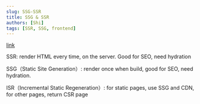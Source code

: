 ```yaml
---
slug: SSG-SSR
title: SSG & SSR
authors: [Shi]
tags: [SSR, SSG, frontend]
---
```


[link](https://juejin.cn/post/7233699680490799162?searchId=202401251539323AAAA74F8D5E508E8C8C)

SSR: render HTML every time, on the server. Good for SEO, need hydration

SSG（Static Site Generation）: render once when build, good for SEO, need hydration.

ISR（Incremental Static Regeneration）: for static pages, use SSG and CDN, for other pages, return CSR page
